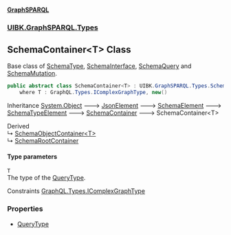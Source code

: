 #### [GraphSPARQL](./index.md 'index')
### [UIBK.GraphSPARQL.Types](./UIBK-GraphSPARQL-Types.md 'UIBK.GraphSPARQL.Types')
## SchemaContainer&lt;T&gt; Class
Base class of [SchemaType](./UIBK-GraphSPARQL-Types-SchemaType.md 'UIBK.GraphSPARQL.Types.SchemaType'), [SchemaInterface](./UIBK-GraphSPARQL-Types-SchemaInterface.md 'UIBK.GraphSPARQL.Types.SchemaInterface'), [SchemaQuery](./UIBK-GraphSPARQL-Types-SchemaQuery.md 'UIBK.GraphSPARQL.Types.SchemaQuery') and [SchemaMutation](./UIBK-GraphSPARQL-Types-SchemaMutation.md 'UIBK.GraphSPARQL.Types.SchemaMutation').  
```csharp
public abstract class SchemaContainer<T> : UIBK.GraphSPARQL.Types.SchemaContainer
    where T : GraphQL.Types.IComplexGraphType, new()
```
Inheritance [System.Object](https://docs.microsoft.com/en-us/dotnet/api/System.Object 'System.Object') &#129106; [JsonElement](./UIBK-GraphSPARQL-Configuration-JsonElement.md 'UIBK.GraphSPARQL.Configuration.JsonElement') &#129106; [SchemaElement](./UIBK-GraphSPARQL-Types-SchemaElement.md 'UIBK.GraphSPARQL.Types.SchemaElement') &#129106; [SchemaTypeElement](./UIBK-GraphSPARQL-Types-SchemaTypeElement.md 'UIBK.GraphSPARQL.Types.SchemaTypeElement') &#129106; [SchemaContainer](./UIBK-GraphSPARQL-Types-SchemaContainer.md 'UIBK.GraphSPARQL.Types.SchemaContainer') &#129106; SchemaContainer&lt;T&gt;  

Derived  
&#8627; [SchemaObjectContainer&lt;T&gt;](./UIBK-GraphSPARQL-Types-SchemaObjectContainer-T-.md 'UIBK.GraphSPARQL.Types.SchemaObjectContainer&lt;T&gt;')  
&#8627; [SchemaRootContainer](./UIBK-GraphSPARQL-Types-SchemaRootContainer.md 'UIBK.GraphSPARQL.Types.SchemaRootContainer')  
#### Type parameters
<a name='UIBK-GraphSPARQL-Types-SchemaContainer-T--T'></a>
`T`  
The type of the [QueryType](./UIBK-GraphSPARQL-Types-SchemaTypeElement-QueryType.md 'UIBK.GraphSPARQL.Types.SchemaTypeElement.QueryType').  

Constraints [GraphQL.Types.IComplexGraphType](https://docs.microsoft.com/en-us/dotnet/api/GraphQL.Types.IComplexGraphType 'GraphQL.Types.IComplexGraphType')  
  
### Properties
- [QueryType](./UIBK-GraphSPARQL-Types-SchemaContainer-T--QueryType.md 'UIBK.GraphSPARQL.Types.SchemaContainer&lt;T&gt;.QueryType')
